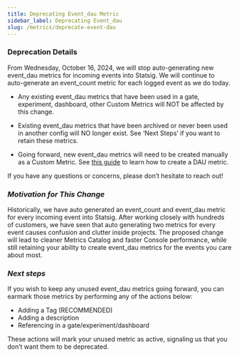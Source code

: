 ```yaml
---
title: Deprecating Event_dau Metric
sidebar_label: Deprecating Event_dau
slug: /metrics/deprecate-event-dau
---
```


### Deprecation Details

From Wednesday, October 16, 2024, we will stop auto-generating new event_dau metrics for incoming events into Statsig. We will continue to auto-generate an event_count metric for each logged event as we do today.

- Any existing event_dau metrics that have been used in a gate, experiment, dashboard, other Custom Metrics will NOT be affected by this change.

- Existing event_dau metrics that have been archived or never been used in another config will NO longer exist. See ‘Next Steps’ if you want to retain these metrics.

- Going forward, new event_dau metrics will need to be created manually as a Custom Metric. See [this guide](https://docs.statsig.com/metrics/custom-dau) to learn how to create a DAU metric.

If you have any questions or concerns, please don’t hesitate to reach out!

### *Motivation for This Change*

Historically, we have auto generated an event_count and event_dau metric for every incoming event into Statsig. After working closely with hundreds of customers, we have seen that auto generating two metrics for every event causes confusion and clutter inside projects. The proposed change will lead to cleaner Metrics Catalog and faster Console performance, while still retaining your ability to create event_dau metrics for the events you care about most.

### *Next steps*

If you wish to keep any unused event_dau metrics going forward, you can earmark those metrics by performing any of the actions below:

- Adding a Tag (RECOMMENDED)
- Adding a description
- Referencing in a gate/experiment/dashboard

These actions will mark your unused metric as active, signaling us that you don’t want them to be deprecated.